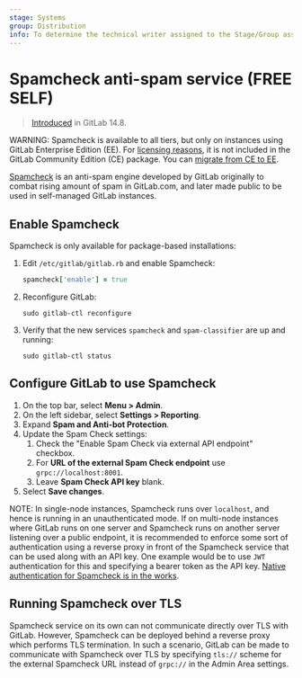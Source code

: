 ```yaml
---
stage: Systems
group: Distribution
info: To determine the technical writer assigned to the Stage/Group associated with this page, see https://about.gitlab.com/handbook/engineering/ux/technical-writing/#assignments
---
```


# Spamcheck anti-spam service **(FREE SELF)**

> [Introduced](https://gitlab.com/gitlab-org/omnibus-gitlab/-/issues/6259) in GitLab 14.8.

WARNING:
Spamcheck is available to all tiers, but only on instances using GitLab Enterprise Edition (EE). For [licensing reasons](https://gitlab.com/gitlab-org/omnibus-gitlab/-/issues/6259#note_726605397), it is not included in the GitLab Community Edition (CE) package. You can [migrate from CE to EE](../../../update/package/convert_to_ee.md).

[Spamcheck](https://gitlab.com/gitlab-org/spamcheck) is an anti-spam engine
developed by GitLab originally to combat rising amount of spam in GitLab.com,
and later made public to be used in self-managed GitLab instances.

## Enable Spamcheck

Spamcheck is only available for package-based installations:

1. Edit `/etc/gitlab/gitlab.rb` and enable Spamcheck:

    ```ruby
    spamcheck['enable'] = true
    ```

1. Reconfigure GitLab:

    ```shell
    sudo gitlab-ctl reconfigure
    ```

1. Verify that the new services `spamcheck` and `spam-classifier` are
   up and running:

   ```shell
   sudo gitlab-ctl status
   ```

## Configure GitLab to use Spamcheck

1. On the top bar, select **Menu > Admin**.
1. On the left sidebar, select **Settings > Reporting**.
1. Expand **Spam and Anti-bot Protection**.
1. Update the Spam Check settings:
   1. Check the "Enable Spam Check via external API endpoint" checkbox.
   1. For **URL of the external Spam Check endpoint** use `grpc://localhost:8001`.
   1. Leave **Spam Check API key** blank.
1. Select **Save changes**.

NOTE:
In single-node instances, Spamcheck runs over `localhost`, and hence is running
in an unauthenticated mode. If on multi-node instances where GitLab runs on one
server and Spamcheck runs on another server listening over a public endpoint, it
is recommended to enforce some sort of authentication using a reverse proxy in
front of the Spamcheck service that can be used along with an API key. One
example would be to use `JWT` authentication for this and specifying a bearer
token as the API key.
[Native authentication for Spamcheck is in the works](https://gitlab.com/gitlab-com/gl-security/engineering-and-research/automation-team/spam/spamcheck/-/issues/171).

## Running Spamcheck over TLS

Spamcheck service on its own can not communicate directly over TLS with GitLab.
However, Spamcheck can be deployed behind a reverse proxy which performs TLS
termination. In such a scenario, GitLab can be made to communicate with
Spamcheck over TLS by specifying `tls://` scheme for the external Spamcheck URL
instead of `grpc://` in the Admin Area settings.
